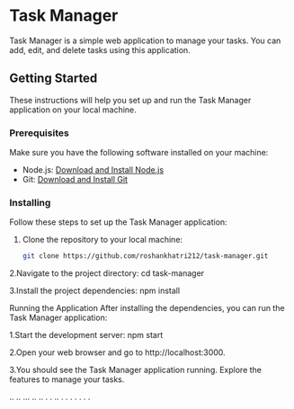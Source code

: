 # Task Manager

Task Manager is a simple web application to manage your tasks. You can add, edit, and delete tasks using this application.

## Getting Started

These instructions will help you set up and run the Task Manager application on your local machine.

### Prerequisites

Make sure you have the following software installed on your machine:

- Node.js: [Download and Install Node.js](https://nodejs.org/)
- Git: [Download and Install Git](https://git-scm.com/)

### Installing

Follow these steps to set up the Task Manager application:

1. Clone the repository to your local machine:

   ```bash
   git clone https://github.com/roshankhatri212/task-manager.git

2.Navigate to the project directory:
cd task-manager

3.Install the project dependencies:
npm install

Running the Application
After installing the dependencies, you can run the Task Manager application:

1.Start the development server:
npm start

2.Open your web browser and go to http://localhost:3000.

3.You should see the Task Manager application running. Explore the features to manage your tasks.

..
..
...
..
..
.
.
..
.
.
.
.
.
.
.